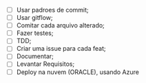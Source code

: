 - [ ] Usar padroes de commit;
- [ ] Usar gitflow;
- [ ] Comitar cada arquivo alterado;
- [ ] Fazer testes;
- [ ] TDD;
- [ ] Criar uma issue para cada feat;
- [ ] Documentar;
- [ ] Levantar Requisitos;
- [ ] Deploy na nuvem (ORACLE), usando Azure